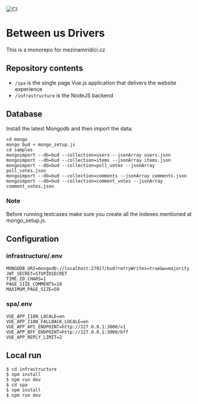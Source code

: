 ![CI](https://github.com/literakl/mezinamiridici/workflows/CI/badge.svg?branch=master)

# Between us Drivers

This is a monorepo for mezinamiridici.cz

## Repository contents

* `/spa` is the single page Vue.js application that delivers the website experience
* `/infrastructure` is the NodeJS backend

## Database

Install the latest Mongodb and then import the data:

```
cd mongo
mongo bud < mongo_setup.js
cd samples
mongoimport --db=bud --collection=users --jsonArray users.json
mongoimport --db=bud --collection=items --jsonArray items.json
mongoimport --db=bud --collection=poll_votes --jsonArray poll_votes.json
mongoimport --db=bud --collection=comments --jsonArray comments.json
mongoimport --db=bud --collection=comment_votes --jsonArray comment_votes.json
```

### Note 

Before running testcases make sure you create all the indexes mentioned at mongo_setup.js.

## Configuration

### infrastructure/.env

```
MONGODB_URI=mongodb://localhost:27017/bud?retryWrites=true&w=majority
JWT_SECRET=STUPIDSECRET
TIME_ID_CHARS=1
PAGE_SIZE_COMMENTS=10
MAXIMUM_PAGE_SIZE=50
```

### spa/.env

```
VUE_APP_I18N_LOCALE=en
VUE_APP_I18N_FALLBACK_LOCALE=en
VUE_APP_API_ENDPOINT=http://127.0.0.1:3000/v1
VUE_APP_BFF_ENDPOINT=http://127.0.0.1:3000/bff
VUE_APP_REPLY_LIMIT=2
```

## Local run

```
$ cd infrastructure
$ npm install
$ npm run dev
$ cd spa
$ npm install
$ npm run dev
```
